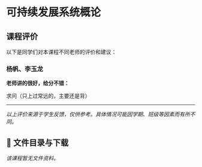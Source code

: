 # 可持续发展系统概论

## 课程评价

以下是同学们对本课程不同老师的评价和建议：

### 杨帆、李玉龙

**老师讲的很好，给分不错：**

求问（只上过常远的，主要还是背）

---

*以上评价来源于学生反馈，仅供参考。具体情况可能因学期、班级等因素而有所不同。*
## 📄 文件目录与下载

_该课程暂无文件资料。_
